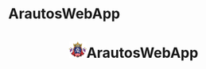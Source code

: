 # ArautosWebApp
<div>
    <h1 align="center"><img src="imgs/Logo-AR.png" alt="logo" width="" height="33">ArautosWebApp</h1>
</div>
